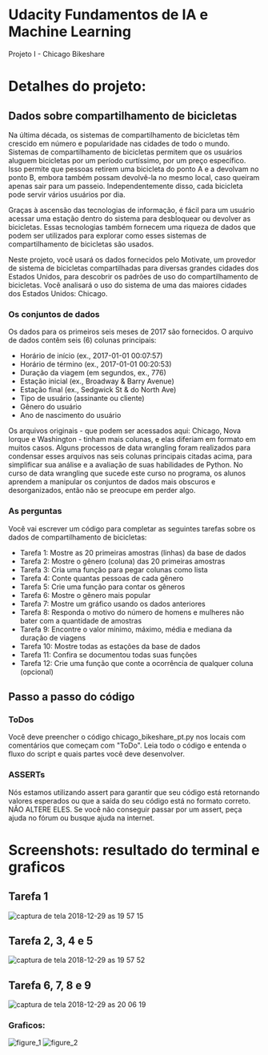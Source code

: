 # Udacity Fundamentos de IA e Machine Learning
Projeto I - Chicago Bikeshare

# Detalhes do projeto:

## Dados sobre compartilhamento de bicicletas
Na última década, os sistemas de compartilhamento de bicicletas têm crescido em número e popularidade nas cidades de todo o mundo. Sistemas de compartilhamento de bicicletas permitem que os usuários aluguem bicicletas por um período curtíssimo, por um preço específico. Isso permite que pessoas retirem uma bicicleta do ponto A e a devolvam no ponto B, embora também possam devolvê-la no mesmo local, caso queiram apenas sair para um passeio. Independentemente disso, cada bicicleta pode servir vários usuários por dia.

Graças à ascensão das tecnologias de informação, é fácil para um usuário acessar uma estação dentro do sistema para desbloquear ou devolver as bicicletas. Essas tecnologias também fornecem uma riqueza de dados que podem ser utilizados para explorar como esses sistemas de compartilhamento de bicicletas são usados.

Neste projeto, você usará os dados fornecidos pelo Motivate, um provedor de sistema de bicicletas compartilhadas para diversas grandes cidades dos Estados Unidos, para descobrir os padrões de uso do compartilhamento de bicicletas. Você analisará o uso do sistema de uma das maiores cidades dos Estados Unidos: Chicago.

### Os conjuntos de dados
Os dados para os primeiros seis meses de 2017 são fornecidos. O arquivo de dados contêm seis (6) colunas principais:

- Horário de início (ex., 2017-01-01 00:07:57)
- Horário de término (ex., 2017-01-01 00:20:53)
- Duração da viagem (em segundos, ex., 776)
- Estação inicial (ex., Broadway & Barry Avenue)
- Estação final (ex., Sedgwick St & do North Ave)
- Tipo de usuário (assinante ou cliente)
- Gênero do usuário
- Ano de nascimento do usuário

Os arquivos originais - que podem ser acessados aqui: Chicago, Nova Iorque e Washington - tinham mais colunas, e elas diferiam em formato em muitos casos. Alguns processos de data wrangling foram realizados para condensar esses arquivos nas seis colunas principais citadas acima, para simplificar sua análise e a avaliação de suas habilidades de Python. No curso de data wrangling que sucede este curso no programa, os alunos aprendem a manipular os conjuntos de dados mais obscuros e desorganizados, então não se preocupe em perder algo.

### As perguntas
Você vai escrever um código para completar as seguintes tarefas sobre os dados de compartilhamento de bicicletas:

- Tarefa 1: Mostre as 20 primeiras amostras (linhas) da base de dados
- Tarefa 2: Mostre o gênero (coluna) das 20 primeiras amostras
- Tarefa 3: Cria uma função para pegar colunas como lista
- Tarefa 4: Conte quantas pessoas de cada gênero
- Tarefa 5: Crie uma função para contar os gêneros
- Tarefa 6: Mostre o gênero mais popular
- Tarefa 7: Mostre um gráfico usando os dados anteriores
- Tarefa 8: Responda o motivo do número de homens e mulheres não bater com a quantidade de amostras
- Tarefa 9: Encontre o valor mínimo, máximo, média e mediana da duração de viagens
- Tarefa 10: Mostre todas as estações da base de dados
- Tarefa 11: Confira se documentou todas suas funções
- Tarefa 12: Crie uma função que conte a ocorrência de qualquer coluna (opcional)

## Passo a passo do código

### ToDos
Você deve preencher o código chicago_bikeshare_pt.py nos locais com comentários que começam com "ToDo". Leia todo o código e entenda o fluxo do script e quais partes você deve desenvolver.

### ASSERTs
Nós estamos utilizando assert para garantir que seu código está retornando valores esperados ou que a saída do seu código está no formato correto. NÃO ALTERE ELES. Se você não conseguir passar por um assert, peça ajuda no fórum ou busque ajuda na internet.

# Screenshots: resultado do terminal e graficos
## Tarefa 1
![captura de tela 2018-12-29 as 19 57 15](https://user-images.githubusercontent.com/35881112/50542440-86770580-0ba4-11e9-9d0f-0c1beba86382.png)
## Tarefa 2, 3, 4 e 5
![captura de tela 2018-12-29 as 19 57 52](https://user-images.githubusercontent.com/35881112/50542441-8971f600-0ba4-11e9-8b5c-00818d737ee2.png)
## Tarefa 6, 7, 8 e 9
![captura de tela 2018-12-29 as 20 06 19](https://user-images.githubusercontent.com/35881112/50542476-4cf2ca00-0ba5-11e9-9089-1d960d837fa1.png)
### Graficos:
![figure_1](https://user-images.githubusercontent.com/35881112/50542497-bbd02300-0ba5-11e9-9e50-87829e305f8f.png)
![figure_2](https://user-images.githubusercontent.com/35881112/50542498-bbd02300-0ba5-11e9-8691-9ef6149c94d0.png)
